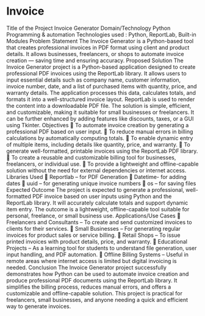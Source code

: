 # Invoice
Title of the Project 
Invoice Generator
Domain/Technology
Python Programming & automation
Technologies used : Python, ReportLab, Built-in Modules
Problem Statement
The Invoice Generator is a Python-based tool that creates professional invoices in PDF format using client and product 
details. It allows businesses, freelancers, or shops to automate invoice creation — saving time and ensuring accuracy.
Proposed Solution
The Invoice Generator project is a Python-based application designed to create professional PDF invoices using 
the ReportLab library. It allows users to input essential details such as company name, customer information, 
invoice number, date, and a list of purchased items with quantity, price, and warranty details. The application 
processes this data, calculates totals, and formats it into a well-structured invoice layout. ReportLab is used to 
render the content into a downloadable PDF file. The solution is simple, efficient, and customizable, making it 
suitable for small businesses or freelancers. It can be further enhanced by adding features like discounts, taxes, 
or a GUI using Tkinter.
Objectives
 To automate invoice creation by generating a professional PDF based on user input.
 To reduce manual errors in billing calculations by automatically computing totals.
 To enable dynamic entry of multiple items, including details like quantity, price, and warranty.
 To generate well-formatted, printable invoices using the ReportLab PDF library.
 To create a reusable and customizable billing tool for businesses, freelancers, or individual use.
 To provide a lightweight and offline-capable solution without the need for external dependencies or 
internet access.
Libraries Used
 Reportlab – for PDF Generation
 Datetime- for adding dates
 uuid – for generating unique invoice numbers
 os – for saving files
Expected Outcome
The project is expected to generate a professional, well-formatted PDF invoice based on user inputs using 
Python and the ReportLab library. It will accurately calculate totals and support dynamic item entry. The 
outcome is a lightweight, offline-capable tool suitable for personal, freelance, or small business use.
Applications/Use Cases
 Freelancers and Consultants – To create and send customized invoices to clients for their services.
 Small Businesses – For generating regular invoices for product sales or service billing.
 Retail Shops – To issue printed invoices with product details, price, and warranty.
 Educational Projects – As a learning tool for students to understand file generation, user input handling, 
and PDF automation.
 Offline Billing Systems – Useful in remote areas where internet access is limited but digital invoicing is 
needed.
Conclusion
The Invoice Generator project successfully demonstrates how Python can be used to automate invoice creation 
and produce professional PDF documents using the ReportLab library. It simplifies the billing process, reduces 
manual errors, and offers a customizable and offline-capable solution. This project is practical for freelancers, 
small businesses, and anyone needing a quick and efficient way to generate invoices.
